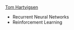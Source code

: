 [Tom Hartvigsen](https://thartvigsen.github.io)
* Recurrent Neural Networks
* Reinforcement Learning
